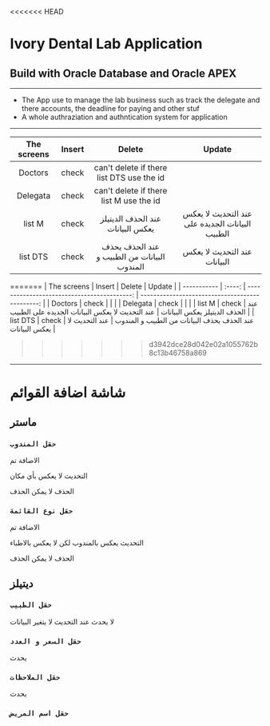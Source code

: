<<<<<<< HEAD
# Ivory Dental Lab Application

## Build with Oracle Database and Oracle APEX

---

- The App use to manage the lab business such as track the delegate and there accounts, the deadline for paying and other stuf
- A whole authraziation and authntication system for application

---

| The screens | Insert |                   Delete                    |                     Update                      |
| :---------: | :----: | :-----------------------------------------: | :---------------------------------------------: |
|   Doctors   | check  |  can't delete if there list DTS use the id  |                                                 |
|  Delegata   | check  |   can't delete if there list M use the id   |                                                 |
|   list M    | check  |      عند الحذف الديتيلز يعكس البيانات       | عند التحديث لا يعكس البيانات الجديده على الطبيب |
|  list DTS   | check  | عند الحذف يحذف البيانات من الطبيب و المندوب |          عند التحديث لا يعكس البيانات           |
=======
| The screens | Insert |                                      Delete |                                          Update |
| ----------- | :----: | ------------------------------------------: | ----------------------------------------------: |
| Doctors     | check  |    |                                                 |
| Delegata    | check  |      |                                                 |
| list M      | check  |            عند الحذف الديتيلز يعكس البيانات | عند التحديث لا يعكس البيانات الجديده على الطبيب |
| list DTS    | check  | عند الحذف يحذف البيانات من الطبيب و المندوب |                    عند التحديث لا يعكس البيانات |
>>>>>>> d3942dce28d042e02a1055762b8c13b46758a869

---

# شاشة اضافة القوائم

## ماستر

### `حقل المندوب`

الاضافة تم

التحديث لا يعكس بأي مكان

الحذف لا يمكن الحذف

### `حقل نوع القائمة`

الاضافة تم

التحديث يعكس بالمندوب لكن لا يعكس
بالاطباء

الحذف لا يمكن الحذف

## ديتيلز

### `حقل الطبيب`

لا يحدث
عند التحديث لا يتغير البيانات

### `حقل السعر و العدد`

يحدث

### `حقل الملاحظات`

يحدث

### `حقل اسم المريض`
